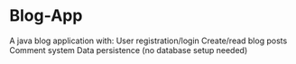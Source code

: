 # Blog-App
A java blog application with:  User registration/login  Create/read blog posts  Comment system  Data persistence (no database setup needed)
